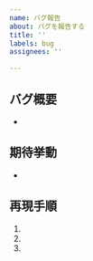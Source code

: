 ```yaml
---
name: バグ報告
about: バグを報告する
title: ''
labels: bug
assignees: ''

---
```


## バグ概要
- 

## 期待挙動
- 

## 再現手順
1. 
1. 
1.
